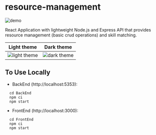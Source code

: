 # resource-management

![demo](https://raw.githubusercontent.com/exclamationpointhuman/demo/main/resource-management/demo.gif)

React Application with lightweight Node.js and Express API that provides resource management (basic crud operations) and skill matching.

Light theme             |  Dark theme
:-------------------------:|:-------------------------:
![light theme](https://raw.githubusercontent.com/exclamationpointhuman/demo/main/resource-management/light-theme.png)  |  ![dark theme](https://raw.githubusercontent.com/exclamationpointhuman/demo/main/resource-management/dark-theme.png)

## To Use Locally

* BackEnd (http://localhost:5353):

```
  cd BackEnd
  npm ci
  npm start
```

* FrontEnd (http://localhost:3000): 

```
  cd FrontEnd
  npm ci 
  npm start
```